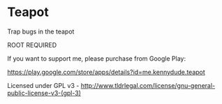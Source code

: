 # Teapot

Trap bugs in the teapot

ROOT REQUIRED

If you want to support me, please purchase from Google Play:

https://play.google.com/store/apps/details?id=me.kennydude.teapot

Licensed under GPL v3 - http://www.tldrlegal.com/license/gnu-general-public-license-v3-(gpl-3)
